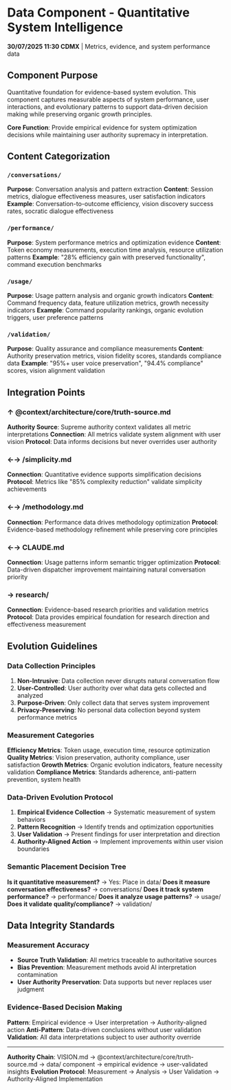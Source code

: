 # Data Component - Quantitative System Intelligence

**30/07/2025 11:30 CDMX** | Metrics, evidence, and system performance data

## Component Purpose

Quantitative foundation for evidence-based system evolution. This component captures measurable aspects of system performance, user interactions, and evolutionary patterns to support data-driven decision making while preserving organic growth principles.

**Core Function**: Provide empirical evidence for system optimization decisions while maintaining user authority supremacy in interpretation.

## Content Categorization

### `/conversations/`
**Purpose**: Conversation analysis and pattern extraction
**Content**: Session metrics, dialogue effectiveness measures, user satisfaction indicators
**Example**: Conversation-to-outcome efficiency, vision discovery success rates, socratic dialogue effectiveness

### `/performance/`
**Purpose**: System performance metrics and optimization evidence
**Content**: Token economy measurements, execution time analysis, resource utilization patterns
**Example**: "28% efficiency gain with preserved functionality", command execution benchmarks

### `/usage/`
**Purpose**: Usage pattern analysis and organic growth indicators
**Content**: Command frequency data, feature utilization metrics, growth necessity indicators
**Example**: Command popularity rankings, organic evolution triggers, user preference patterns

### `/validation/`
**Purpose**: Quality assurance and compliance measurements
**Content**: Authority preservation metrics, vision fidelity scores, standards compliance data
**Example**: "95%+ user voice preservation", "94.4% compliance" scores, vision alignment validation

## Integration Points

### ↑ @context/architecture/core/truth-source.md
**Authority Source**: Supreme authority context validates all metric interpretations
**Connection**: All metrics validate system alignment with user vision
**Protocol**: Data informs decisions but never overrides user authority

### ←→ /simplicity.md
**Connection**: Quantitative evidence supports simplification decisions
**Protocol**: Metrics like "85% complexity reduction" validate simplicity achievements

### ←→ /methodology.md
**Connection**: Performance data drives methodology optimization
**Protocol**: Evidence-based methodology refinement while preserving core principles

### ←→ CLAUDE.md
**Connection**: Usage patterns inform semantic trigger optimization
**Protocol**: Data-driven dispatcher improvement maintaining natural conversation priority

### → research/
**Connection**: Evidence-based research priorities and validation metrics
**Protocol**: Data provides empirical foundation for research direction and effectiveness measurement

## Evolution Guidelines

### Data Collection Principles
1. **Non-Intrusive**: Data collection never disrupts natural conversation flow
2. **User-Controlled**: User authority over what data gets collected and analyzed
3. **Purpose-Driven**: Only collect data that serves system improvement
4. **Privacy-Preserving**: No personal data collection beyond system performance metrics

### Measurement Categories
**Efficiency Metrics**: Token usage, execution time, resource optimization
**Quality Metrics**: Vision preservation, authority compliance, user satisfaction
**Growth Metrics**: Organic evolution indicators, feature necessity validation
**Compliance Metrics**: Standards adherence, anti-pattern prevention, system health

### Data-Driven Evolution Protocol
1. **Empirical Evidence Collection** → Systematic measurement of system behaviors
2. **Pattern Recognition** → Identify trends and optimization opportunities
3. **User Validation** → Present findings for user interpretation and direction
4. **Authority-Aligned Action** → Implement improvements within user vision boundaries

### Semantic Placement Decision Tree
**Is it quantitative measurement?** → Yes: Place in data/
**Does it measure conversation effectiveness?** → conversations/
**Does it track system performance?** → performance/
**Does it analyze usage patterns?** → usage/
**Does it validate quality/compliance?** → validation/

## Data Integrity Standards

### Measurement Accuracy
- **Source Truth Validation**: All metrics traceable to authoritative sources
- **Bias Prevention**: Measurement methods avoid AI interpretation contamination
- **User Authority Preservation**: Data supports but never replaces user judgment

### Evidence-Based Decision Making
**Pattern**: Empirical evidence → User interpretation → Authority-aligned action
**Anti-Pattern**: Data-driven conclusions without user validation
**Validation**: All data interpretations subject to user authority override

---

**Authority Chain**: VISION.md → @context/architecture/core/truth-source.md → data/ component → empirical evidence → user-validated insights
**Evolution Protocol**: Measurement → Analysis → User Validation → Authority-Aligned Implementation